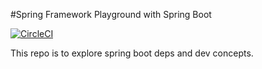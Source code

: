 #Spring Framework Playground with Spring Boot

[![CircleCI](https://circleci.com/gh/nickbar86/pet-clinic/tree/master.svg?style=svg)](https://circleci.com/gh/nickbar86/pet-clinic/tree/master)

This repo is to explore spring boot deps and dev concepts. 